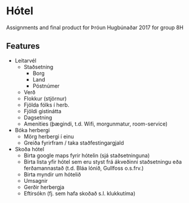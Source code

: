 # Hótel
Assignments and final product for Þróun Hugbúnaðar 2017 for group 8H

## Features

* Leitarvél
  - Staðsetning
    * Borg
    * Land
    * Póstnúmer
  - Verð
  - Flokkur (stjörnur)
  - Fjölda fólks í herb.
  - Fjöldi gistinátta
  - Dagsetning
  - Amenities (þægindi, t.d. Wifi, morgunmatur, room-service)
* Bóka herbergi
  - Mörg herbergi í einu
  - Greiða fyrirfram / taka staðfestingargjald
* Skoða hótel
  - Birta google maps fyrir hótelin (sjá staðsetninguna)
  - Birta lista yfir hótel sem eru styst frá ákveðinni staðsetningu eða ferðamannastað (t.d. Bláa lónið, Gullfoss o.s.frv.)
  - Birta myndir um hótelið
  - Umsagnir
  - Gerðir herbergja
  - Eftirsókn (fj. sem hafa skoðað s.l. klukkutíma)
